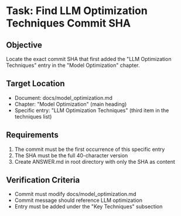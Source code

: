 # Task: Find LLM Optimization Techniques Commit SHA

## Objective
Locate the exact commit SHA that first added the "LLM Optimization Techniques" entry in the "Model Optimization" chapter.

## Target Location
- Document: docs/model_optimization.md
- Chapter: "Model Optimization" (main heading)
- Specific entry: "LLM Optimization Techniques" (third item in the techniques list)

## Requirements
1. The commit must be the first occurrence of this specific entry
2. The SHA must be the full 40-character version
3. Create ANSWER.md in root directory with only the SHA as content

## Verification Criteria
- Commit must modify docs/model_optimization.md
- Commit message should reference LLM optimization
- Entry must be added under the "Key Techniques" subsection
